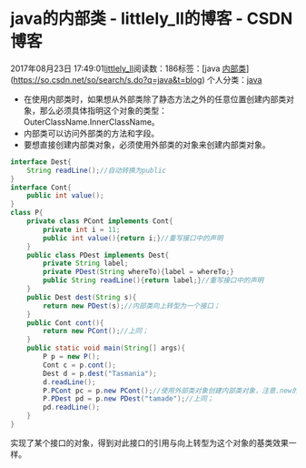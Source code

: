 # java的内部类 - littlely_ll的博客 - CSDN博客





2017年08月23日 17:49:01[littlely_ll](https://me.csdn.net/littlely_ll)阅读数：186标签：[java																[内部类](https://so.csdn.net/so/search/s.do?q=内部类&t=blog)](https://so.csdn.net/so/search/s.do?q=java&t=blog)
个人分类：[java](https://blog.csdn.net/littlely_ll/article/category/7122947)







- 在使用内部类时，如果想从外部类除了静态方法之外的任意位置创建内部类对象，那么必须具体指明这个对象的类型：OuterClassName.InnerClassName。
- 内部类可以访问外部类的方法和字段。
- 要想直接创建内部类对象，必须使用外部类的对象来创建内部类对象。

```java
interface Dest{
    String readLine();//自动转换为public
}
interface Cont{
    public int value();
}
class P{
    private class PCont implements Cont{
        private int i = 11;
        public int value(){return i;}//重写接口中的声明
    }
    public class PDest implements Dest{
        private String label;
        private PDest(String whereTo){label = whereTo;}
        public String readLine(){return label;}//重写接口中的声明
    }
    public Dest dest(String s){
        return new PDest(s);//内部类向上转型为一个接口；
    }
    public Cont cont(){
        return new PCont();//上同；
    }
    public static void main(String[] args){
        P p = new P();
        Cont c = p.cont();
        Dest d = p.dest("Tasmania");
        d.readLine();
        P.PCont pc = p.new PCont();//使用外部类对象创建内部类对象，注意.new的使用；
        P.PDest pd = p.new PDest("tamade");//上同；
        pd.readLine();
    }
}
```

实现了某个接口的对象，得到对此接口的引用与向上转型为这个对象的基类效果一样。




